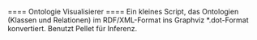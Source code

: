 ==== Ontologie Visualisierer ====
Ein kleines Script, das Ontologien (Klassen und Relationen) im RDF/XML-Format ins Graphviz *.dot-Format konvertiert. Benutzt Pellet für Inferenz.


